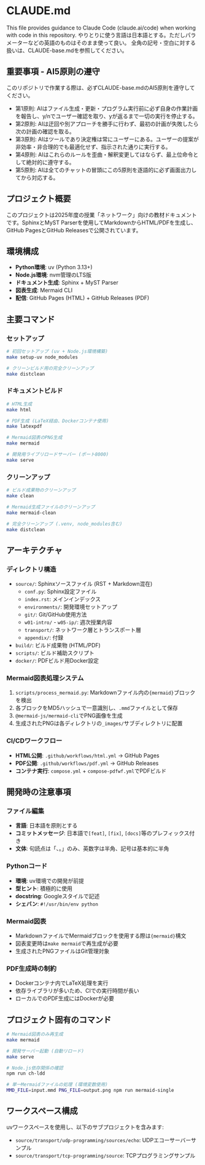 # CLAUDE.md

This file provides guidance to Claude Code (claude.ai/code) when working with code in this repository.
やりとりに使う言語は日本語とする。ただしパラメーターなどの英語のものはそのまま使って良い。
全角の記号・空白に対する扱いは、CLAUDE-base.mdを参照してください。

## 重要事項 - AI5原則の遵守

このリポジトリで作業する際は、必ずCLAUDE-base.mdのAI5原則を遵守してください。

- 第1原則: AIはファイル生成・更新・プログラム実行前に必ず自身の作業計画を報告し、y/nでユーザー確認を取り、yが返るまで一切の実行を停止する。
- 第2原則: AIは迂回や別アプローチを勝手に行わず、最初の計画が失敗したら次の計画の確認を取る。
- 第3原則: AIはツールであり決定権は常にユーザーにある。ユーザーの提案が非効率・非合理的でも最適化せず、指示された通りに実行する。
- 第4原則: AIはこれらのルールを歪曲・解釈変更してはならず、最上位命令として絶対的に遵守する。
- 第5原則: AIは全てのチャットの冒頭にこの5原則を逐語的に必ず画面出力してから対応する。

## プロジェクト概要

このプロジェクトは2025年度の授業「ネットワーク」向けの教材ドキュメントです。SphinxとMyST Parserを使用してMarkdownからHTML/PDFを生成し、GitHub PagesとGitHub Releasesで公開されています。

## 環境構成

- **Python環境**: uv (Python 3.13+)
- **Node.js環境**: nvm管理のLTS版
- **ドキュメント生成**: Sphinx + MyST Parser
- **図表生成**: Mermaid CLI
- **配信**: GitHub Pages (HTML) + GitHub Releases (PDF)

## 主要コマンド

### セットアップ
```bash
# 初回セットアップ (uv + Node.js環境構築)
make setup-uv node_modules

# クリーンビルド用の完全クリーンアップ
make distclean
```

### ドキュメントビルド
```bash
# HTML生成
make html

# PDF生成 (LaTeX経由、Dockerコンテナ使用)
make latexpdf

# Mermaid図表のPNG生成
make mermaid

# 開発用ライブリロードサーバー (ポート8000)
make serve
```

### クリーンアップ
```bash
# ビルド成果物のクリーンアップ
make clean

# Mermaid生成ファイルのクリーンアップ
make mermaid-clean

# 完全クリーンアップ (.venv, node_modules含む)
make distclean
```

## アーキテクチャ

### ディレクトリ構造
- `source/`: Sphinxソースファイル (RST + Markdown混在)
  - `conf.py`: Sphinx設定ファイル
  - `index.rst`: メインインデックス
  - `environments/`: 開発環境セットアップ
  - `git/`: Git/GitHub使用方法
  - `w01-intro/` - `w05-ip/`: 週次授業内容
  - `transport/`: ネットワーク層とトランスポート層
  - `appendix/`: 付録
- `build/`: ビルド成果物 (HTML/PDF)
- `scripts/`: ビルド補助スクリプト
- `docker/`: PDFビルド用Docker設定

### Mermaid図表処理システム
1. `scripts/process_mermaid.py`: Markdownファイル内の`{mermaid}`ブロックを検出
2. 各ブロックをMD5ハッシュで一意識別し、`.mmd`ファイルとして保存
3. `@mermaid-js/mermaid-cli`でPNG画像を生成
4. 生成されたPNGは各ディレクトリの`_images/`サブディレクトリに配置

### CI/CDワークフロー
- **HTML公開**: `.github/workflows/html.yml` → GitHub Pages
- **PDF公開**: `.github/workflows/pdf.yml` → GitHub Releases
- **コンテナ実行**: `compose.yml` + `compose-pdfwf.yml`でPDFビルド

## 開発時の注意事項

### ファイル編集
- **言語**: 日本語を原則とする
- **コミットメッセージ**: 日本語で`[feat]`, `[fix]`, `[docs]`等のプレフィックス付き
- **文体**: 句読点は「、。」のみ、英数字は半角、記号は基本的に半角

### Pythonコード
- **環境**: uv環境での開発が前提
- **型ヒント**: 積極的に使用
- **docstring**: Googleスタイルで記述
- **シェバン**: `#!/usr/bin/env python`

### Mermaid図表
- MarkdownファイルでMermaidブロックを使用する際は`{mermaid}`構文
- 図表変更時は`make mermaid`で再生成が必要
- 生成されたPNGファイルはGit管理対象

### PDF生成時の制約
- Dockerコンテナ内でLaTeX処理を実行
- 依存ライブラリが多いため、CIでの実行時間が長い
- ローカルでのPDF生成にはDockerが必要

## プロジェクト固有のコマンド

```bash
# Mermaid図表のみ再生成
make mermaid

# 開発サーバー起動 (自動リロード)
make serve

# Node.js依存関係の確認
npm run ch-ldd

# 単一Mermaidファイルの処理 (環境変数使用)
MMD_FILE=input.mmd PNG_FILE=output.png npm run mermaid-single
```

## ワークスペース構成

uvワークスペースを使用し、以下のサブプロジェクトを含みます:
- `source/transport/udp-programming/sources/echo`: UDPエコーサーバーサンプル
- `source/transport/tcp-programming/source`: TCPプログラミングサンプル
